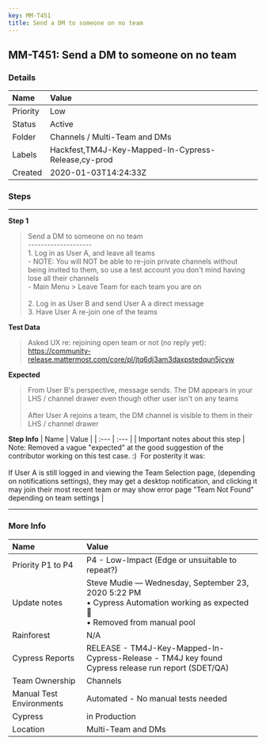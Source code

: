 ```yaml
---
key: MM-T451
title: Send a DM to someone on no team
---
```


## MM-T451: Send a DM to someone on no team

### Details

| Name     | Value                                               |
| :------- | :-------------------------------------------------- |
| Priority | Low                                                 |
| Status   | Active                                              |
| Folder   | Channels / Multi-Team and DMs                       |
| Labels   | Hackfest,TM4J-Key-Mapped-In-Cypress-Release,cy-prod |
| Created  | 2020-01-03T14:24:33Z                                |

### Steps

<hr/>

**Step 1**

> <article>Send a DM to someone on no team<br />--------------------<br />1. Log in as User A, and leave all teams <br />- NOTE: You will NOT be able to re-join private channels without being invited to them, so use a test account you don't mind having lose all their channels<br />- Main Menu &gt; Leave Team for each team you are on<br /><br />2. Log in as User B and send User A a direct message<br />3. Have User A re-join one of the teams</article>

**Test Data**

> <article>Asked UX re: rejoining open team or not (no reply yet):<br><a href="https://community-release.mattermost.com/core/pl/jtq6dj3am3daxpstedqun5jcyw" rel="noopener noreferrer" target="_blank">https://community-release.mattermost.com/core/pl/jtq6dj3am3daxpstedqun5jcyw</a></article>

**Expected**

> <article>From User B's perspective, message sends. The DM appears in your LHS / channel drawer even though other user isn't on any teams<br><br>After User A rejoins a team, the DM channel is visible to them in their LHS / channel drawer</article>

**Step Info**
| Name | Value |
| :--- | :--- |
| Important notes about this step | Note: Removed a vague "expected" at the good suggestion of the contributor working on this test case. :)&nbsp; For posterity it was:<br><br>If User A is still logged in and viewing the Team Selection page, (depending on notifications settings), they may get a desktop notification, and clicking it may join their most recent team or may show error page "Team Not Found" depending on team settings |

<hr/>

### More Info

| Name                     | Value                                                                                                                           |
| :----------------------- | :------------------------------------------------------------------------------------------------------------------------------ |
| Priority P1 to P4        | P4 - Low-Impact (Edge or unsuitable to repeat?)                                                                                 |
| Update notes             | Steve Mudie — Wednesday, September 23, 2020 5:22 PM<br>• Cypress Automation working as expected 🎉<br>• Removed from manual pool |
| Rainforest               | N/A                                                                                                                             |
| Cypress Reports          | RELEASE - TM4J-Key-Mapped-In-Cypress-Release - TM4J key found Cypress release run report (SDET/QA)                              |
| Team Ownership           | Channels                                                                                                                        |
| Manual Test Environments | Automated - No manual tests needed                                                                                              |
| Cypress                  | in Production                                                                                                                   |
| Location                 | Multi-Team and DMs                                                                                                              |
